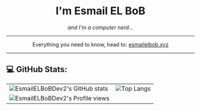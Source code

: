 <h1 align="center">I'm Esmail EL BoB</h1>
<p style="text-align: center;" align="center"><i>and I'm a computer nerd...</i></p>

---
<p style="text-align: center;" align="center">Everything you need to know, head to: <a href="https://esmailelbob.xyz">esmailelbob.xyz</a></p>

---
## 💻 GitHub Stats:
|       |       |
| ----------- | ----------- |
| ![EsmailELBoBDev2's GitHub stats](https://github-readme-stats.vercel.app/api/?username=EsmailELBoBDev2&show_icons=true&title_color=fff&icon_color=79ff97&text_color=9f9f9f&bg_color=151515)      | ![Top Langs](https://github-readme-stats.vercel.app/api/top-langs/?username=EsmailELBoBDev2&show_icons=true&title_color=fff&icon_color=79ff97&text_color=9f9f9f&bg_color=151515)       |
| ![EsmailELBoBDev2's Profile views](https://komarev.com/ghpvc/?username=EsmailELBoBDev2&style=flat-square) |  |




